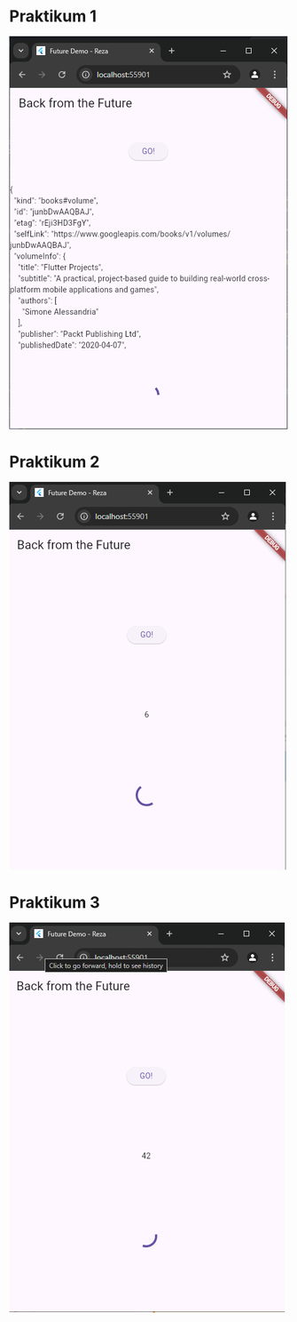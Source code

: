 # Praktikum 1
![alt text](image.png)

# Praktikum 2
![alt text](image-1.png)

# Praktikum 3
![alt text](image-2.png)

